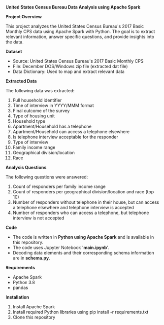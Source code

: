 **United States Census Bureau Data Analysis using Apache Spark**



**Project Overview**

This project analyzes the United States Census Bureau's 2017 Basic Monthly CPS data using Apache Spark with Python. The goal is to extract relevant information, answer specific questions, and provide insights into the data.



**Dataset**

- Source: United States Census Bureau's 2017 Basic Monthly CPS
- File: December DOS/Windows zip file (extracted dat file)
- Data Dictionary: Used to map and extract relevant data



**Extracted Data**

The following data was extracted:

1. Full household identifier
2. Time of interview in YYYY/MMM format
3. Final outcome of the survey
4. Type of housing unit
5. Household type
6. Apartment/Household has a telephone
7. Apartment/Household can access a telephone elsewhere
8. Is telephone interview acceptable for the responder
9. Type of interview
10. Family income range
11. Geographical division/location
12. Race



**Analysis Questions**

The following questions were answered:

1. Count of responders per family income range
2. Count of responders per geographical division/location and race (top 10)
3. Number of responders without telephone in their house, but can access a telephone elsewhere and telephone interview is accepted
4. Number of responders who can access a telephone, but telephone interview is not accepted



**Code**

- The code is written in **Python using Apache Spark** and is available in this repository.
- The code uses Jupyter Notebook '**main.ipynb**'.
- Decoding data elements and their corresponding schema information are in **schema.py**.



**Requirements**

- Apache Spark
- Python 3.8
- pandas



**Installation**

1. Install Apache Spark
2. Install required Python libraries using pip install -r requirements.txt
3. Clone this repository
